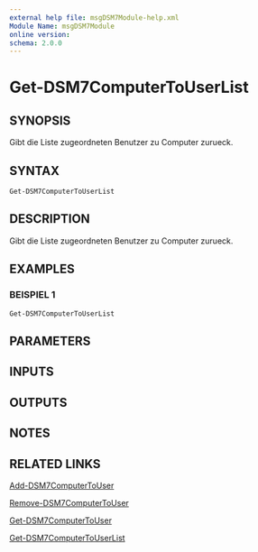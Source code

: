 ```yaml
---
external help file: msgDSM7Module-help.xml
Module Name: msgDSM7Module
online version:
schema: 2.0.0
---
```


# Get-DSM7ComputerToUserList

## SYNOPSIS
Gibt die Liste zugeordneten Benutzer zu Computer zurueck.

## SYNTAX

```
Get-DSM7ComputerToUserList
```

## DESCRIPTION
Gibt die Liste zugeordneten Benutzer zu Computer zurueck.

## EXAMPLES

### BEISPIEL 1
```
Get-DSM7ComputerToUserList
```

## PARAMETERS

## INPUTS

## OUTPUTS

## NOTES

## RELATED LINKS

[Add-DSM7ComputerToUser]()

[Remove-DSM7ComputerToUser]()

[Get-DSM7ComputerToUser]()

[Get-DSM7ComputerToUserList]()

